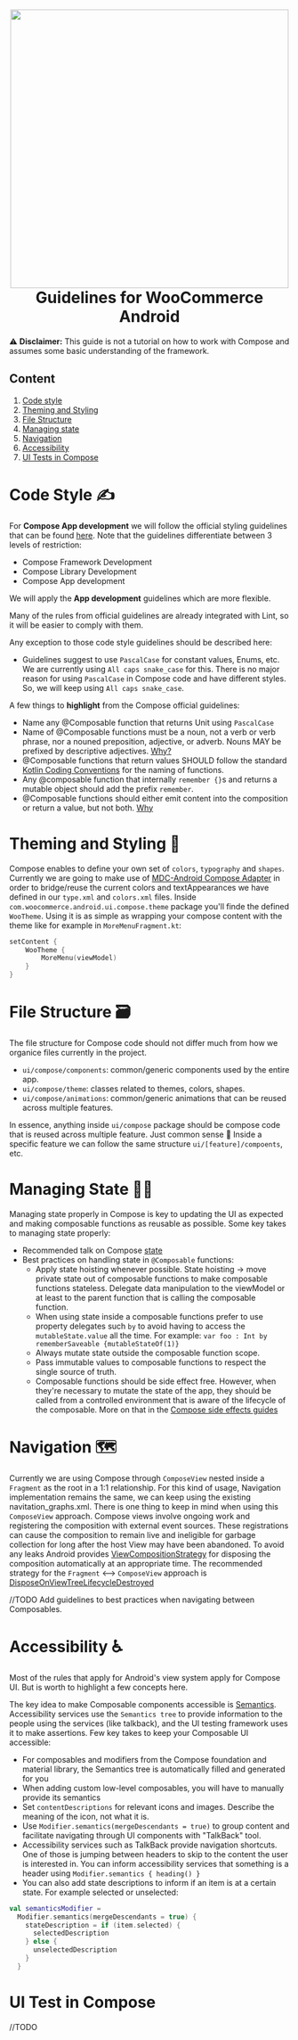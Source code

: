<h1 align="center"><img src="https://user-images.githubusercontent.com/2663464/157550609-1b8b4781-409c-432a-a5e8-aca134c4913a.png" width="500"><br>Guidelines for WooCommerce Android</h1>


⚠️ **Disclaimer:** This guide is not a tutorial on how to work with Compose and assumes some basic understanding of the framework. 

## Content

1. [Code style](#code-style)
2. [Theming and Styling](#theming-and-styling)
3. [File Structure](#file-structure)
4. [Managing state](#managing-state)
5. [Navigation](#navigation)
6. [Accessibility](#accessibility)
7. [UI Tests in Compose](#ui-tests-in-compose)

# Code Style ✍️

For **Compose App development** we will follow the official styling guidelines that can be found [here](https://github.com/androidx/androidx/blob/androidx-main/compose/docs/compose-api-guidelines.md#api-guidelines-for-jetpack-compose). Note that the guidelines differentiate between 3 levels of restriction:
* Compose Framework Development
* Compose Library Development
* Compose App development

We will apply the **App development** guidelines which are more flexible. 

Many of the rules from official guidelines are already integrated with Lint, so it will be easier to comply with them. 

Any exception to those code style guidelines should be described here: 

* Guidelines suggest to use `PascalCase` for constant values, Enums, etc. We are currently using `All caps snake_case` for this. There is no major reason for using `PascalCase` in Compose code and have different styles. So, we will keep using `All caps snake_case`. 

A few things to **highlight** from the Compose official guidelines: 

* Name any @Composable function that returns Unit using `PascalCase`
* Name of @Composable functions must be a noun, not a verb or verb phrase, nor a nouned preposition, adjective, or adverb. Nouns MAY be prefixed by descriptive adjectives. [Why?](https://github.com/androidx/androidx/blob/androidx-main/compose/docs/compose-api-guidelines.md#why-2)
* @Composable functions that return values SHOULD follow the standard [Kotlin Coding Conventions](https://kotlinlang.org/docs/coding-conventions.html#function-names) for the naming of functions.
* Any @composable function that internally `remember {}`s and returns a mutable object should add the prefix `remember`.
* @Composable functions should either emit content into the composition or return a value, but not both. [Why](https://github.com/androidx/androidx/blob/androidx-main/compose/docs/compose-api-guidelines.md#why-6)

# Theming and Styling 🎨

Compose enables to define your own set of `colors`, `typography` and `shapes`. Currently we are going to make use of [MDC-Android Compose Adapter](https://material-components.github.io/material-components-android-compose-theme-adapter/) in order to bridge/reuse the current colors and textAppearances we have defined in our `type.xml` and `colors.xml` files. Inside `com.woocommerce.android.ui.compose.theme` package you'll finde the defined `WooTheme`. Using it is as simple as wrapping your compose content with the theme like for example in `MoreMenuFragment.kt`: 

```kotlin
setContent {
    WooTheme {
        MoreMenu(viewModel)
    }
}
```

# File Structure 🗃

The file structure for Compose code should not differ much from how we organice files currently in the project. 

- `ui/compose/components`: common/generic components used by the entire app.
- `ui/compose/theme`: classes related to themes, colors, shapes.
- `ui/compose/animations`: common/generic animations that can be reused across multiple features.

In essence, anything inside `ui/compose` package should be compose code that is reused across multiple feature. Just common sense 🙂
Inside a specific feature we can follow the same structure `ui/[feature]/compoents`, etc. 


# Managing State 👩‍💻

Managing state properly in Compose is key to updating the UI as expected and making composable functions as reusable as possible. Some key takes to managing state properly: 

- Recommended talk on Compose [state](https://www.youtube.com/watch?v=rmv2ug-wW4U&ab_channel=AndroidDevelopers)
- Best practices on handling state in `@Composable` functions: 
	- Apply state hoisting whenever possible. State hoisting -> move private state out of composable functions to make composable functions stateless. Delegate data manipulation to the viewModel or at least to the parent function that is calling the composable function.
	- When using state inside a composable functions prefer to use property delegates such `by` to avoid having to access the `mutableState.value` all the time. For example: `var foo : Int by rememberSaveable {mutableStateOf(1)}`
	- Always mutate state outside the composable function scope.
	- Pass immutable values to composable functions to respect the single source of truth.
	- Composable functions should be side effect free. However, when they're necessary to mutate the state of the app, they should be called from a controlled environment that is aware of the lifecycle of the composable. More on that in the [Compose side effects guides](https://developer.android.com/jetpack/compose/side-effects#state-effect-use-cases)

# Navigation 🗺

Currently we are using Compose through `ComposeView` nested inside a `Fragment` as the root in a 1:1 relationship. For this kind of usage, Navigation implementation remains the same, we can keep using the existing navitation_graphs.xml. 
There is one thing to keep in mind when using this `ComposeView` approach. Compose views involve ongoing work and registering the composition with external event sources. These registrations can cause the composition to remain live and ineligible for garbage collection for long after the host View may have been abandoned. To avoid any leaks Android provides [ViewCompositionStrategy](https://developer.android.com/reference/kotlin/androidx/compose/ui/platform/ViewCompositionStrategy)  for disposing the composition automatically at an appropriate time. The recommended strategy for the `Fragment` <--> `ComposeView` approach is [DisposeOnViewTreeLifecycleDestroyed](https://developer.android.com/reference/kotlin/androidx/compose/ui/platform/ViewCompositionStrategy.DisposeOnViewTreeLifecycleDestroyed)

//TODO Add guidelines to best practices when navigating between Composables. 


# Accessibility ♿️

Most of the rules that apply for Android's view system apply for Compose UI. But is worth to highlight a few concepts here. 

The key idea to make Composable components accessible is [Semantics](https://developer.android.com/jetpack/compose/semantics). Accessibility services use the `Semantics tree` to provide information to the people using the services (like talkback), and the UI testing framework uses it to make assertions. Few key takes to keep your Composable UI accessible: 
- For composables and modifiers from the Compose foundation and material library, the Semantics tree is automatically filled and generated for you
- When adding custom low-level composables, you will have to manually provide its semantics
- Set `contentDescriptions` for relevant icons and images. Describe the meaning of the icon, not what it is. 
- Use `Modifier.semantics(mergeDescendants = true)` to group content and facilitate navigating through UI components with "TalkBack" tool.
-  Accessibility services such as TalkBack provide navigation shortcuts. One of those is jumping between headers to skip to the content the user is interested in. You can inform accessibility services that something is a header using `Modifier.semantics { heading() }`
-  You can also add state descriptions to inform if an item is at a certain state. For example selected or unselected: 
```kotlin 
val semanticsModifier =
  Modifier.semantics(mergeDescendants = true) {
    stateDescription = if (item.selected) {
      selectedDescription
    } else {
      unselectedDescription
    }
  }
```


# UI Test in Compose

//TODO
